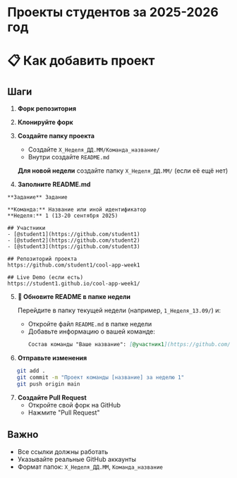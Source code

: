 # Проекты студентов за 2025-2026 год

# 📋 Как добавить проект

## Шаги

1. **Форк репозитория**

2. **Клонируйте форк**

3. **Создайте папку проекта**
   - Создайте `X_Неделя_ДД.ММ/Команда_название/`
   - Внутри создайте `README.md`

   **Для новой недели** создайте папку `X_Неделя_ДД.ММ/` (если её ещё нет)

4. **Заполните README.md**
```
**Задание** Задание 

**Команда:** Название или иной идентификатор
**Неделя:** 1 (13-20 сентября 2025)

## Участники
- [@student1](https://github.com/student1)
- [@student2](https://github.com/student2)
- [@student3](https://github.com/student3)

## Репозиторий проекта
https://github.com/student1/cool-app-week1

## Live Demo (если есть)
https://student1.github.io/cool-app-week1/

```

5. **📝 Обновите README в папке недели**
   
   Перейдите в папку текущей недели (например, `1_Неделя_13.09/`) и:
   
   - Откройте файл `README.md` в папке недели
   - Добавьте информацию о вашей команде:
     ```markdown
     Состав команды "Ваше название": [@участник1](https://github.com/участник1), [@участник2](https://github.com/участник2), [@участник3](https://github.com/участник3)
     ```

6. **Отправьте изменения**
```bash
   git add .
   git commit -m "Проект команды [название] за неделю 1"
   git push origin main
```

7. **Создайте Pull Request**
   - Откройте свой форк на GitHub
   - Нажмите "Pull Request"

## Важно
- Все ссылки должны работать
- Указывайте реальные GitHub аккаунты
- Формат папок: `X_Неделя_ДД.ММ`, `Команда_название`